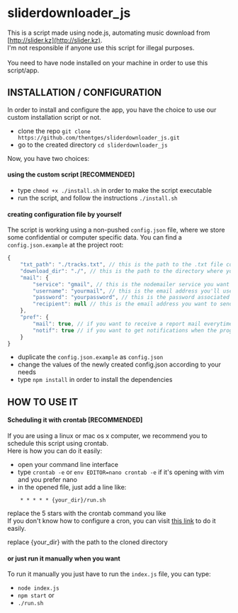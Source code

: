 # sliderdownloader_js
This is a script made using node.js, automating music download from [http://slider.kz](http://slider.kz). <br />
I'm not responsible if anyone use this script for illegal purposes.
<br /> <br />
You need to have node installed on your machine in order to use this script/app.

## INSTALLATION / CONFIGURATION
In order to install and configure the app, you have the choice to use our custom installation script or not.
<br />
- clone the repo ```git clone https://github.com/thentges/sliderdownloader_js.git```
- go to the created directory ```cd sliderdownloader_js```

Now, you have two choices:
#### using the custom script [RECOMMENDED]
- type ```chmod +x ./install.sh``` in order to make the script executable
- run the script, and follow the instructions ```./install.sh```
#### creating configuration file by yourself
The script is working using a non-pushed ```config.json``` file, where we store some confidential or computer specific data.
You can find a ```config.json.example``` at the project root:
```javascript
{
    "txt_path": "./tracks.txt", // this is the path to the .txt file containing your song list
    "download_dir": "./", // this is the path to the directory where you want the tracks downloaded
    "mail": {
        "service": "gmail", // this is the nodemailer service you want to use to mail the recap (possibilities list here: https://nodemailer.com/smtp/well-known/)
        "username": "yourmail", // this is the email address you'll use to send the report
        "password": "yourpassword", // this is the password associated to this email
        "recipient": null // this is the email address you want to send the recap to. If null, the recap will be sent to the sender address
    },
    "pref": {
        "mail": true, // if you want to receive a report mail everytime the program download something, false if not
        "notif": true // if you want to get notifications when the program starts and ends, false if not
    }
}
```
- duplicate the ```config.json.example``` as ```config.json```
- change the values of the newly created config.json according to your needs
- type ```npm install``` in order to install the dependencies

## HOW TO USE IT
#### Scheduling it with crontab [RECOMMENDED]
If you are using a linux or mac os x computer, we recommend you to schedule this script using crontab. <br />
Here is how you can do it easily:
- open your command line interface
- type ```crontab -e``` or ```env EDITOR=nano crontab -e``` if it's opening with vim and you prefer nano
- in the opened file, just add a line like:
```
    * * * * * {your_dir}/run.sh
```
replace the 5 stars with the crontab command you like <br />
If you don't know how to configure a cron, you can visit [this link](https://crontab.guru) to do it easily. <br/>

replace {your_dir} with the path to the cloned directory
#### or just run it manually when you want
To run it manually you just have to run the ```index.js``` file, you can type:
-  ```node index.js```
-  ```npm start```
or
-  ```./run.sh```
